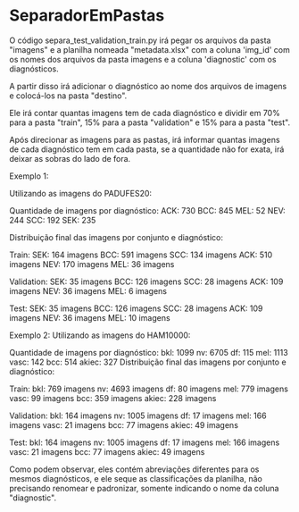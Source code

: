 # SeparadorEmPastas
O código separa_test_validation_train.py irá pegar os arquivos da pasta "imagens" e a planilha nomeada "metadata.xlsx" com a coluna 'img_id' com os nomes dos arquivos da pasta imagens e a coluna 'diagnostic' com os diagnósticos.

A partir disso irá adicionar o diagnóstico ao nome dos arquivos de imagens e colocá-los na pasta "destino".

Ele irá contar quantas imagens tem de cada diagnóstico e dividir em 70% para a pasta "train", 15% para a pasta "validation" e 15% para a pasta "test".

Após direcionar as imagens para as pastas, irá informar quantas imagens de cada diagnóstico tem em cada pasta, se a quantidade não for exata, irá deixar as sobras do lado de fora.

Exemplo 1:

Utilizando as imagens do PADUFES20:

Quantidade de imagens por diagnóstico:
ACK: 730
BCC: 845
MEL: 52
NEV: 244
SCC: 192
SEK: 235

Distribuição final das imagens por conjunto e diagnóstico:

Train:
  SEK: 164 imagens
  BCC: 591 imagens
  SCC: 134 imagens
  ACK: 510 imagens
  NEV: 170 imagens
  MEL: 36 imagens

Validation:
  SEK: 35 imagens
  BCC: 126 imagens
  SCC: 28 imagens
  ACK: 109 imagens
  NEV: 36 imagens
  MEL: 6 imagens

Test:
  SEK: 35 imagens
  BCC: 126 imagens
  SCC: 28 imagens
  ACK: 109 imagens
  NEV: 36 imagens
  MEL: 10 imagens

Exemplo 2:
Utilizando as imagens do HAM10000:

Quantidade de imagens por diagnóstico:
bkl: 1099
nv: 6705
df: 115
mel: 1113
vasc: 142
bcc: 514
akiec: 327
Distribuição final das imagens por conjunto e diagnóstico:

Train:
  bkl: 769 imagens
  nv: 4693 imagens
  df: 80 imagens
  mel: 779 imagens
  vasc: 99 imagens
  bcc: 359 imagens
  akiec: 228 imagens

Validation:
  bkl: 164 imagens
  nv: 1005 imagens
  df: 17 imagens
  mel: 166 imagens
  vasc: 21 imagens
  bcc: 77 imagens
  akiec: 49 imagens

Test:
  bkl: 164 imagens
  nv: 1005 imagens
  df: 17 imagens
  mel: 166 imagens
  vasc: 21 imagens
  bcc: 77 imagens
  akiec: 49 imagens

Como podem observar, eles contém abreviações diferentes para os mesmos diagnósticos, e ele seque as classificações da planilha, não precisando renomear e padronizar, somente indicando o nome da coluna "diagnostic".
